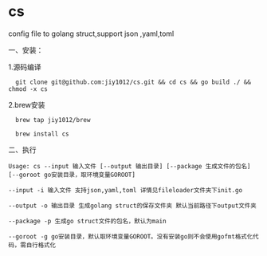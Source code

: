 # cs
config file to golang struct,support json ,yaml,toml

一、安装：

1.源码编译

```
  git clone git@github.com:jiy1012/cs.git && cd cs && go build ./ && chmod -x cs
```

2.brew安装

```
  brew tap jiy1012/brew
```

```
  brew install cs
```

二、执行

```
Usage: cs --input 输入文件 [--output 输出目录] [--package 生成文件的包名] [--goroot go安装目录，取环境变量GOROOT]

--input -i 输入文件 支持json,yaml,toml 详情见fileloader文件夹下init.go

--output -o 输出目录 生成golang struct的保存文件夹 默认当前路径下output文件夹

--package -p 生成go struct文件的包名，默认为main

--goroot -g go安装目录，默认取环境变量GOROOT。没有安装go则不会使用gofmt格式化代码，需自行格式化

```
